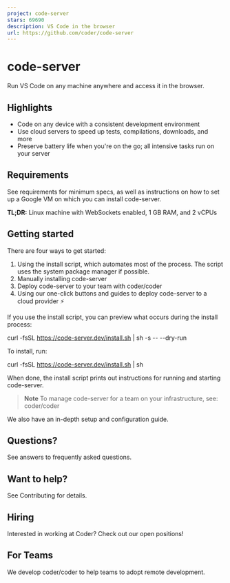 ```yaml
---
project: code-server
stars: 69690
description: VS Code in the browser
url: https://github.com/coder/code-server
---
```


code-server
===========

Run VS Code on any machine anywhere and access it in the browser.

Highlights
----------

-   Code on any device with a consistent development environment
-   Use cloud servers to speed up tests, compilations, downloads, and more
-   Preserve battery life when you're on the go; all intensive tasks run on your server

Requirements
------------

See requirements for minimum specs, as well as instructions on how to set up a Google VM on which you can install code-server.

**TL;DR:** Linux machine with WebSockets enabled, 1 GB RAM, and 2 vCPUs

Getting started
---------------

There are four ways to get started:

1.  Using the install script, which automates most of the process. The script uses the system package manager if possible.
2.  Manually installing code-server
3.  Deploy code-server to your team with coder/coder
4.  Using our one-click buttons and guides to deploy code-server to a cloud provider ⚡

If you use the install script, you can preview what occurs during the install process:

curl -fsSL https://code-server.dev/install.sh | sh -s -- --dry-run

To install, run:

curl -fsSL https://code-server.dev/install.sh | sh

When done, the install script prints out instructions for running and starting code-server.

> **Note** To manage code-server for a team on your infrastructure, see: coder/coder

We also have an in-depth setup and configuration guide.

Questions?
----------

See answers to frequently asked questions.

Want to help?
-------------

See Contributing for details.

Hiring
------

Interested in working at Coder? Check out our open positions!

For Teams
---------

We develop coder/coder to help teams to adopt remote development.
